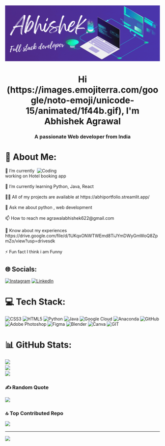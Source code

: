 ![MasterHead](https://github.com/abhii14/abhii14/blob/main/Abhishek.gif?raw=true)

<h1 align="center">Hi (https://images.emojiterra.com/google/noto-emoji/unicode-15/animated/1f44b.gif), I'm Abhishek Agrawal</h1>
<h3 align="center">A passionate Web developer from India</h3>

# 💫 About Me:
 <img align="right" alt="Coding" width="400" src="https://www.careerguide.com/career/wp-content/uploads/2020/03/full-stack-development.gif">
🔭 I’m currently working on Hotel booking app<br><br>🌱 I’m currently learning Python, Java, React<br><br>👨‍💻 All of my projects are available at https://abhiportfolio.streamlit.app/<br><br>💬 Ask me about python , web development<br><br>📫 How to reach me agrawalabhishek622@gmail.com<br><br>📄 Know about my experiences https://drive.google.com/file/d/1UKqxONWTWEmd8TiJYmDWyGmWoQ8ZpmZo/view?usp=drivesdk<br><br>⚡ Fun fact I think i am Funny

## 🌐 Socials:
[![Instagram](https://img.shields.io/badge/Instagram-%23E4405F.svg?logo=Instagram&logoColor=white)](https://instagram.com/abhishek_ag14) [![LinkedIn](https://img.shields.io/badge/LinkedIn-%230077B5.svg?logo=linkedin&logoColor=white)](https://www.linkedin.com/in/abhishek-agrawal-525ba127b) 

# 💻 Tech Stack:
![CSS3](https://img.shields.io/badge/css3-%231572B6.svg?style=for-the-badge&logo=css3&logoColor=white) ![HTML5](https://img.shields.io/badge/html5-%23E34F26.svg?style=for-the-badge&logo=html5&logoColor=white) ![Python](https://img.shields.io/badge/python-3670A0?style=for-the-badge&logo=python&logoColor=ffdd54) ![Java](https://img.shields.io/badge/java-%23ED8B00.svg?style=for-the-badge&logo=java&logoColor=white) ![Google Cloud](https://img.shields.io/badge/Google%20Cloud-%234285F4.svg?style=for-the-badge&logo=google-cloud&logoColor=white) ![Anaconda](https://img.shields.io/badge/Anaconda-%2344A833.svg?style=for-the-badge&logo=anaconda&logoColor=white) ![GitHub](https://img.shields.io/badge/GitHub-%23121011.svg?style=for-the-badge&logo=github&logoColor=white) ![Adobe Photoshop](https://img.shields.io/badge/adobephotoshop-%2331A8FF.svg?style=for-the-badge&logo=adobephotoshop&logoColor=white) 	![Figma](https://img.shields.io/badge/figma-%23F24E1E.svg?style=for-the-badge&logo=figma&logoColor=white) ![Blender](https://img.shields.io/badge/blender-%23F5792A.svg?style=for-the-badge&logo=blender&logoColor=white) ![Canva](https://img.shields.io/badge/Canva-%2300C4CC.svg?style=for-the-badge&logo=Canva&logoColor=white) ![GIT](https://img.shields.io/badge/Git-fc6d26?style=for-the-badge&logo=git&logoColor=white)
# 📊 GitHub Stats:
![](https://github-readme-stats.vercel.app/api?username=abhii14&theme=radical&hide_border=false&include_all_commits=false&count_private=false)<br/>
![](https://github-readme-streak-stats.herokuapp.com/?user=abhii14&theme=radical&hide_border=false)<br/>
![](https://github-readme-stats.vercel.app/api/top-langs/?username=abhii14&theme=radical&hide_border=false&include_all_commits=false&count_private=false&layout=compact)

### ✍️ Random Quote
![](https://quotes-github-readme.vercel.app/api?type=horizontal&theme=radical)

### 🔝 Top Contributed Repo
![](https://github-contributor-stats.vercel.app/api?username=abhii14&limit=5&theme=dracula&combine_all_yearly_contributions=true)

---
[![](https://visitcount.itsvg.in/api?id=abhii14&icon=4&color=0)](https://visitcount.itsvg.in)

<!-- Proudly created with GPRM ( https://gprm.itsvg.in ) -->
